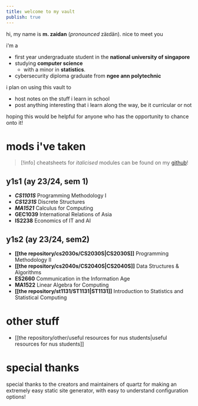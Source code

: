 ```yaml
---
title: welcome to my vault
publish: true
---
```


hi, my name is **m. zaidan** (*pronounced* zäɪdän). nice to meet you

i'm a
- first year undergraduate student in the **national university of singapore** 
- studying **computer science**
	- with a minor in **statistics**.
- cybersecurity diploma graduate from **ngee ann polytechnic**

i plan on using this vault to
- host notes on the stuff i learn in school
- post anything interesting that i learn along the way, be it curricular or not

hoping this would be helpful for anyone who has the opportunity to chance onto it!

# mods i've taken

> [!info] cheatsheets for *italicised* modules can be found on my [github](https://github.com/zaidansani/zai-s-NUS-cheatsheet-stash)!
## y1s1 (ay 23/24, sem 1)

- **_CS1101S_** Programming Methodology I
- _**CS1231S**_ Discrete Structures
- **_MA1521_** Calculus for Computing
- **GEC1039** International Relations of Asia
- **IS2238** Economics of IT and AI
## y1s2 (ay 23/24, sem2)

- **[[the repository/cs2030s/CS2030S|CS2030S]]** Programming Methodology II
- **[[the repository/cs2040s/CS2040S|CS2040S]]** Data Structures & Algorithms
- **ES2660** Communication in the Information Age
- **MA1522** Linear Algebra for Computing
- **[[the repository/st1131/ST1131|ST1131]]** Introduction to Statistics and Statistical Computing

# other stuff

- [[the repository/other/useful resources for nus students|useful resources for nus students]]
# special thanks

special thanks to the creators and maintainers of quartz for making an extremely easy static site generator, with easy to understand configuration options!